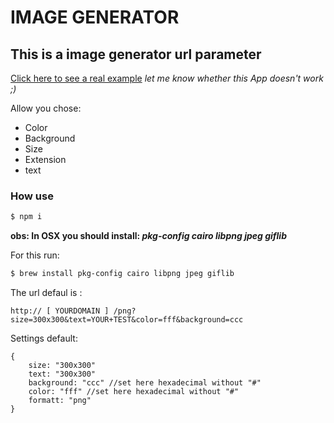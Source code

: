 # IMAGE GENERATOR

## This is a image generator url parameter

[Click here to see a real example](https://image-generator-rflmyk.herokuapp.com/)
_let me know whether this App doesn't work ;)_

Allow you chose:

  - Color
  - Background
  - Size
  - Extension
  - text

### How use
```sh
$ npm i
```
**obs: In OSX you should install: _pkg-config cairo libpng jpeg giflib_**

For this run:

```sh
$ brew install pkg-config cairo libpng jpeg giflib
```

The url defaul is : 
````
http:// [ YOURDOMAIN ] /png?size=300x300&text=YOUR+TEST&color=fff&background=ccc
````

Settings default:
````JS
{ 
	size: "300x300"
	text: "300x300"
	background: "ccc" //set here hexadecimal without "#"
	color: "fff" //set here hexadecimal without "#"
	formatt: "png"
}
````
